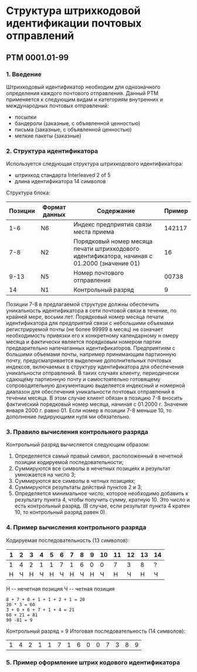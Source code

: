 # Структура штрихкодовой идентификации почтовых отправлений

## РТМ 0001.01-99

### 1. Введение

Штрихкодовый идентификатор необходим для однозначного определения
каждого почтового отправления. Данный РТМ применяется к следующим видам и категориям внутренних и международных почтовых отправлений:
  * посылки
  * бандероли (заказные, с объявленной ценностью)
  * письма (заказные, с объявленной ценностью)
  * мелкие пакеты (заказные)

### 2. Структура идентификатора

Используется следующая структура штрихкодового идентификатора:
  * штрихкод стандарта Interleaved 2 of 5
  * длина идентификатора 14 символов

Структура блока:

|Позиции|Формат данных|Содержание|Пример|
|-------|-------------|----------|------|
|1-6|N6|Индекс предприятия связи места приема|142117|
|7-8|N2|Порядковый номер месяца печати штрихкодового идентификатора, начиная с 01.2000 (значение 01)|16|
|9-13|N5|Номер почтового отправления|00738|
|14|N1|Контрольный разряд|9|

Позиции 7-8 в предлагаемой структуре должны обеспечить уникальность
идентификатора в сети почтовой связи в течение, по крайней мере, восьми лет.
Порядковый номер месяца печати идентификатора для предприятий связи с
небольшими объемами регистрируемой почты (не более 99999 в месяц) не
означает необходимость привязки его к конкретному календарному н
омеру месяца и фактически является порядковым номером партии предварительно
напечатанных идентификаторов. Предприятиям с большими объемами почты,
например принимающим партионную почту, предусматривается выделение
дополнительных почтовых индексов, включаемых в структуру идентификатора
для обеспечения уникальности отправлений. В таких случаях клиенту,
периодически сдающему партионную почту и самостоятельно готовящему
сопроводительную документацию выделяется индексный и номерной диапазон
для обеспечения уникальности почтовых отправлений в течении месяца.  В этом
случае клиент обязан в позицию 7-8 вносить фактический порядковый номер
месяца, начиная с 01.2000 г. Значение января 2000 г. равно 01. Если номер в
позиции 7-8 меньше 10, то дополнение лидирующими нуля
ми обязательно.

### 3. Правило вычисления контрольного разряда

Контрольный разряд вычисляется следующим образом:
  1. Определяется самый правый символ, расположенный в нечетной позиции кодируемой последовательности;
  2. Суммируются все символы в нечетных позициях и результат умножается на число 3;
  3. Суммируются все символы в четных позициях;
  4. Суммируются результаты действий пунктов 2 и 3;
  5. Определяется минимальное число, которое необходимо добавить к результату пункта 4, чтобы получить сумму, кратную 10. Это число и есть контрольный разряд. (В случае, если результат пункта 4 кратен 10, то контрольный разряд равен 0).

### 4. Пример вычисления контрольного разряда

Кодируемая последовательность (13 символов):

|1|2|3|4|5|6|7|8|9|10|11|12|13|14|
|-|-|-|-|-|-|-|-|-|--|--|--|--|--|
|1|4|2|1|1|7|1|6|0|0|7|3|8|?|
|Н|Ч|Н|Ч|Н|Ч|Н|Ч|Н|Ч|Н|Ч|Н|Ч|

Н -- нечетная позиция
Ч -- четная позиция

```
8 + 7 + 0 + 1 + 1 + 2 + 1 = 20
20 * 3 = 60
3 + 0 + 6 + 7 + 1 + 4 = 21
60 + 21 = 81
90 -81 = 9
```
Контрольный разряд = 9
Итоговая последовательность (14 символов):

| | | | | | | | | | | | | | |
|-|-|-|-|-|-|-|-|-|-|-|-|-|-|
|1|4|2|1|1|7|1|6|0|0|7|3|8|9|

### 5. Пример оформление штрих кодового идентификатора

